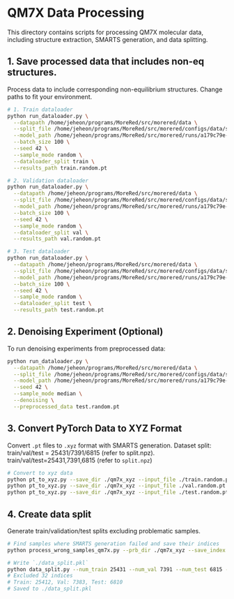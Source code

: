 # QM7X Data Processing
This directory contains scripts for processing QM7X molecular data, including structure extraction, SMARTS generation, and data splitting.


## 1. Save processed data that includes non-eq structures.

Process data to include corresponding non-equilibrium structures.
Change paths to fit your environment.

```bash
# 1. Train dataloader 
python run_dataloader.py \
  --datapath /home/jeheon/programs/MoreRed/src/morered/data \
  --split_file /home/jeheon/programs/MoreRed/src/morered/configs/data/split.npz \
  --model_path /home/jeheon/programs/MoreRed/src/morered/runs/a179c79e-41e1-11f0-9674-b44506f055df/best_model \
  --batch_size 100 \
  --seed 42 \
  --sample_mode random \
  --dataloader_split train \
  --results_path train.random.pt

# 2. Validation dataloader
python run_dataloader.py \
  --datapath /home/jeheon/programs/MoreRed/src/morered/data \
  --split_file /home/jeheon/programs/MoreRed/src/morered/configs/data/split.npz \
  --model_path /home/jeheon/programs/MoreRed/src/morered/runs/a179c79e-41e1-11f0-9674-b44506f055df/best_model \
  --batch_size 100 \
  --seed 42 \
  --sample_mode random \
  --dataloader_split val \
  --results_path val.random.pt

# 3. Test dataloader
python run_dataloader.py \
  --datapath /home/jeheon/programs/MoreRed/src/morered/data \
  --split_file /home/jeheon/programs/MoreRed/src/morered/configs/data/split.npz \
  --model_path /home/jeheon/programs/MoreRed/src/morered/runs/a179c79e-41e1-11f0-9674-b44506f055df/best_model \
  --batch_size 100 \
  --seed 42 \
  --sample_mode random \
  --dataloader_split test \
  --results_path test.random.pt
```


## 2. Denoising Experiment (Optional)
To run denoising experiments from preprocessed data:

```bash
python run_dataloader.py \
  --datapath /home/jeheon/programs/MoreRed/src/morered/data \
  --split_file /home/jeheon/programs/MoreRed/src/morered/configs/data/split.npz \
  --model_path /home/jeheon/programs/MoreRed/src/morered/runs/a179c79e-41e1-11f0-9674-b44506f055df/best_model \
  --seed 42 \
  --sample_mode median \
  --denoising \
  --preprocessed_data test.random.pt
```


## 3. Convert PyTorch Data to XYZ Format
Convert `.pt` files to `.xyz` format with SMARTS generation.
Dataset split: train/val/test = 25431/7391/6815 (refer to split.npz).
train/val/test=25431,7391,6815 (refer to `split.npz`)

```bash
# Convert to xyz data
python pt_to_xyz.py --save_dir ./qm7x_xyz --input_file ./train.random.pt --start_idx 0 --end_idx 25430
python pt_to_xyz.py --save_dir ./qm7x_xyz --input_file ./val.random.pt --start_idx 25431 --end_idx 32821
python pt_to_xyz.py --save_dir ./qm7x_xyz --input_file ./test.random.pt --start_idx 32822 --end_idx 39636
```

## 4. Create data split
Generate train/validation/test splits excluding problematic samples.

```bash
# Find samples where SMARTS generation failed and save their indices
python process_wrong_samples_qm7x.py --prb_dir ./qm7x_xyz --save_index wrong_samples.pkl

# Write `./data_split.pkl` 
python data_split.py --num_train 25431 --num_val 7391 --num_test 6815 --excluding wrong_samples.pkl
# Excluded 32 indices
# Train: 25412, Val: 7383, Test: 6810
# Saved to ./data_split.pkl
```
